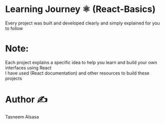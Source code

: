 # Learning Journey ⚛️ (React-Basics)
Every project was built and developed clearly and simply explained for you to follow
# Note:
Each project explains a specific idea to help you learn and build your own interfaces using React <br>
I have used (React documentation) and other resources to build these projects
# Author ✍️
Tasneem Alsasa 
